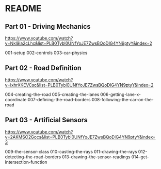 # README

## Part 01 - Driving Mechanics

https://www.youtube.com/watch?v=NkI9ia2cLhc&list=PLB0Tybl0UNfYoJE7ZwsBQoDIG4YN9ptyY&index=2

001-setup
002-controls
003-car-physics

## Part 02 - Road Definition

https://www.youtube.com/watch?v=IxhrXKEVCsc&list=PLB0Tybl0UNfYoJE7ZwsBQoDIG4YN9ptyY&index=2

004-creating-the-road
005-creating-the-lanes
006-getting-lane-x-coordinate
007-defining-the-road-borders
008-following-the-car-on-the-road

## Part 03 - Artificial Sensors

https://www.youtube.com/watch?v=2AKMSO2Gocs&list=PLB0Tybl0UNfYoJE7ZwsBQoDIG4YN9ptyY&index=3

009-the-sensor-class
010-casting-the-rays
011-drawing-the-rays
012-detecting-the-road-borders
013-drawing-the-sensor-readings
014-get-intersection-function

